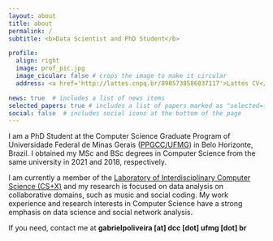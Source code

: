 ```yaml
---
layout: about
title: about
permalink: /
subtitle: <b>Data Scientist and PhD Student</b>

profile:
  align: right
  image: prof_pic.jpg
  image_cicular: false # crops the image to make it circular
  address: <a href='http://lattes.cnpq.br/8985738586037117'>Lattes CV</a> | <a href='http://dgp.cnpq.br/dgp/espelhogrupo/5157458818548870'>CNPq Research Group</a>

news: true  # includes a list of news items
selected_papers: true # includes a list of papers marked as "selected={true}"
social: false  # includes social icons at the bottom of the page
---
```



I am a PhD Student at the Computer Science Graduate Program of Universidade Federal de Minas Gerais (<a href='https://ppgcc.dcc.ufmg.br/en/'>PPGCC/UFMG</a>) in Belo Horizonte, Brazil. I obtained my MSc and BSc degrees in Computer Science from the same university in 2021 and 2018, respectively. 

I am currently a member of the <a href='http://www.labcsx.dcc.ufmg.br'>Laboratory of Interdisciplinary Computer Science (CS+X)</a> and my research is focused on data analysis on collaborative domains, such as music and social coding. My work experience and research interests in Computer Science have a strong emphasis on data science and social network analysis.

If you need, contact me at <b>gabrielpoliveira [at] dcc [dot] ufmg [dot] br</b>
